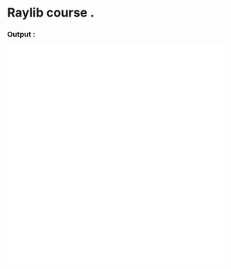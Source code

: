 # Raylib course .

### Output :
<p align="center">
    <img src="https://github.com/glULTRA/LearnRaylib/blob/z-Course-Resources/course_res/svg/26.svg" alt="Loading" 
    style="pointer-events: none;">
    
</p>

